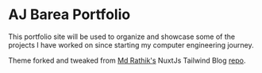 # AJ Barea Portfolio

This portfolio site will be used to organize and showcase some of the projects I have worked on since starting my computer engineering journey.

Theme forked and tweaked from [Md Rathik's](https://github.com/mdrathik) NuxtJs Tailwind Blog [repo](https://github.com/mdrathik/nuxtjs-tailwind-blog).


